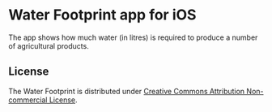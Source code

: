 # Water Footprint app for iOS

The app shows how much water (in litres) is required to produce a number of agricultural products.

## License

The Water Footprint is distributed under [Creative Commons Attribution Non-commercial License](/LICENSE).